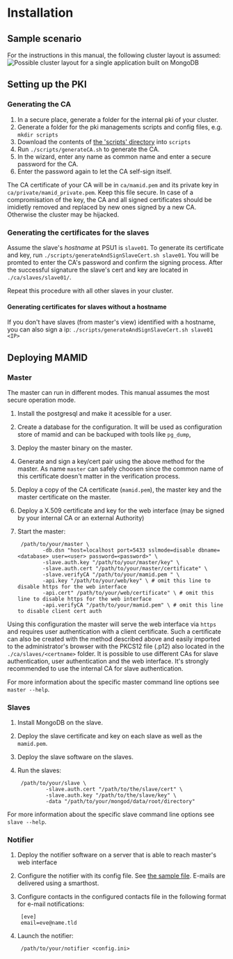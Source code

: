 # Installation

## Sample scenario

For the instructions in this manual, the following cluster layout is assumed:
![Possible cluster layout for a single application built on MongoDB](https://cdn.rawgit.com/KIT-MAMID/mamid/doc/doc/cluster_layout.svg)

## Setting up the PKI

### Generating the CA

1. In a secure place, generate a folder for the internal pki of your cluster.
2. Generate a folder for the pki managements scripts and config files, e.g. `mkdir scripts`
3. Download the contents of [the 'scripts' directory](https://github.com/KIT-MAMID/mamid/tree/master/scripts) into `scripts`
4. Run `./scripts/generateCA.sh` to generate the CA.
5. In the wizard, enter any name as common name and enter a secure password for the CA.
6. Enter the password again to let the CA self-sign itself.

The CA certificate of your CA will be in `ca/mamid.pem` and its private key in `ca/private/mamid_private.pem`. 
Keep this file secure. In case of a compromisation of the key, the CA and all signed certificates should be imidietly 
removed and replaced by new ones signed by a new CA. Otherwise the cluster may be hijacked.

### Generating the certificates for the slaves

Assume the slave's _hostname_ at PSU1 is `slave01`.
To generate its certificate and key, run `./scripts/generateAndSignSlaveCert.sh slave01`.
You will be promted to enter the CA's password and confirm the signing process.
After the successful signature the slave's cert and key are located in `./ca/slaves/slave01/`.

Repeat this procedure with all other slaves in your cluster.

#### Generating certificates for slaves without a hostname

If you don't have slaves (from master's view) identified with a hostname, you can also sign a ip:
`./scripts/generateAndSignSlaveCert.sh slave01 <IP>`

## Deploying MAMID

### Master

The master can run in different modes. This manual assumes the most secure operation mode.

1. Install the postgresql and make it acessible for a user.
2. Create a database for the configuration. It will be used as configuration store of mamid and can be backuped with 
tools like `pg_dump`,
2. Deploy the master binary on the master.
3. Generate and sign a key/cert pair using the above method for the master.
As name `master` can safely choosen since the common name of this certificate doesn't matter in the verification process.
4. Deploy a copy of the CA certificate (`mamid.pem`), the master key and the master certificate on the master.
5. Deploy a X.509 certificate and key for the web interface (may be signed by your internal CA or an external Authority)
6. Start the master:

        /path/to/your/master \
               -db.dsn "host=localhost port=5433 sslmode=disable dbname=<database> user=<user> password=<password>" \
               -slave.auth.key "/path/to/your/master/key" \
               -slave.auth.cert "/path/to/your/master/certificate" \
               -slave.verifyCA "/path/to/your/mamid.pem " \
               -api.key "/path/to/your/web/key" \ # omit this line to disable https for the web interface
               -api.cert" /path/to/your/web/certificate" \ # omit this line to disable https for the web interface
               -api.verifyCA "/path/to/your/mamid.pem" \ # omit this line to disable client cert auth

Using this configuration the master will serve the web interface via `https` and requires 
user authentication with a client certificate. Such a certificate can also be created with the method described above
and easily imported to the administrator's browser with the PKCS12 file (.p12) also located
in the `./ca/slaves/<certname>` folder. It is possible to use different CAs for slave authentication,
user authentication and the web interface. It's strongly recommended to use the internal CA for slave
authentication.

For more information about the specific master command line options see `master --help`.

### Slaves

1. Install MongoDB on the slave.
2. Deploy the slave certificate and key on each slave as well as the `mamid.pem`.
3. Deploy the slave software on the slaves.
4. Run the slaves:

        /path/to/your/slave \
                -slave.auth.cert "/path/to/the/slave/cert" \
                -slave.auth.key "/path/to/the/slave/key" \ 
                -data "/path/to/your/mongod/data/root/directory"

For more information about the specific slave command line options see `slave --help`.

### Notifier

1. Deploy the notifier software on a server that is able to reach master's web interface
2. Configure the notifier with its config file. See [the sample file](https://github.com/KIT-MAMID/mamid/blob/master/notifier/config.ini.sample).
E-mails are delivered using a smarthost.
3. Configure contacts in the configured contacts file in the following format for e-mail notifications:

        [eve]
        email=eve@name.tld
4. Launch the notifier:

        /path/to/your/notifier <config.ini>

